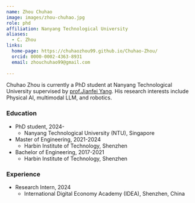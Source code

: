 ```yaml
---
name: Zhou Chuhao
image: images/zhou-chuhao.jpg
role: phd
affiliation: Nanyang Technological University
aliases:
  - C. Zhou
links:
  home-page: https://chuhaozhou99.github.io/Chuhao-Zhou/
  orcid: 0000-0002-4363-8931
  email: zhouchuhao99@gmail.com
 
---
```


Chuhao Zhou is currently a PhD student at Nanyang Technological University supervised by [prof.Jianfei Yang](https://marsyang.site/). His research interests include Physical AI, multimodal LLM, and robotics.

### Education
- PhD student, 2024-
  - Nanyang Technological University (NTU), Singapore
- Master of Engineering, 2021-2024
  - Harbin Institute of Technology, Shenzhen
- Bachelor of Engineering, 2017-2021
  - Harbin Institute of Technology, Shenzhen
 
### Experience
- Research Intern, 2024
  - International Digital Economy Academy (IDEA), Shenzhen, China



